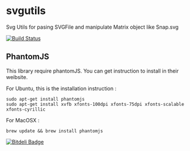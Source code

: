 svgutils
========

Svg Utils for pasing SVGFile and manipulate Matrix object like Snap.svg

[![Build Status](https://travis-ci.org/throrin19/svgutils.png?branch=master)](https://travis-ci.org/throrin19/svgutils)

## PhantomJS

This library require phantomJS. You can get instruction to install in their weibsite.

For Ubuntu, this is the installation instruction :

```
sudo apt-get install phantomjs
sudo apt-get install xvfb xfonts-100dpi xfonts-75dpi xfonts-scalable xfonts-cyrillic
```

For MacOSX :

```
brew update && brew install phantomjs
```



[![Bitdeli Badge](https://d2weczhvl823v0.cloudfront.net/throrin19/svgutils/trend.png)](https://bitdeli.com/free "Bitdeli Badge")

